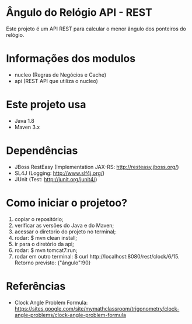Ângulo do Relógio API - REST
=====================

Este projeto é um API REST para calcular o menor ângulo dos ponteiros do relógio.

Informações dos modulos
========================

* nucleo (Regras de Negócios e Cache)
* api (REST API que utiliza o nucleo)

Este projeto usa
========================

* Java 1.8
* Maven 3.x

Dependências
========================

* JBoss RestEasy (Implementation JAX-RS: http://resteasy.jboss.org/)
* SL4J (Logging: http://www.slf4j.org/)
* JUnit (Test: http://junit.org/junit4/)

Como iniciar o projetoo?
========================

1. copiar o repositório;
2. verificar as versões do Java e do Maven;
3. acessar o diretorio do projeto no terminal;
4. rodar: $ mvn clean install;
5. ir para o diretório da api;
6. rodar: $ mvn tomcat7:run;
7. rodar em outro terminal: $ curl http://localhost:8080/rest/clock/6/15. Retorno previsto: {"ângulo":90}

Referências
========================

* Clock Angle Problem Formula: https://sites.google.com/site/mymathclassroom/trigonometry/clock-angle-problems/clock-angle-problem-formula
